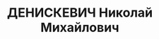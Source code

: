 ---
title: ДЕНИСКЕВИЧ Николай Михайлович
description: "Род. в 1904, г. Минск, белорус, обр.: среднее, член/канд. в члены ВКП(б).\
  \ Проживал: Минск, дача ЦК \"Городище\". До 1937г. - второй секретарь ЦК КП(б)Б.\
  \ \n  Арестован 26.07.1937. Обв. по ст. 76, 70, 63 УК БССР - один из руководителей\
  \ к/р орг.правых. Приговор: ВК ВС СССР, 28.10.1937 – ВМН с конфискацией имущества.\
  \ Расстрелян 29.10.1937, г.Минск. \n  Реабилитирован ВК ВС СССР 25.02.1956"
---